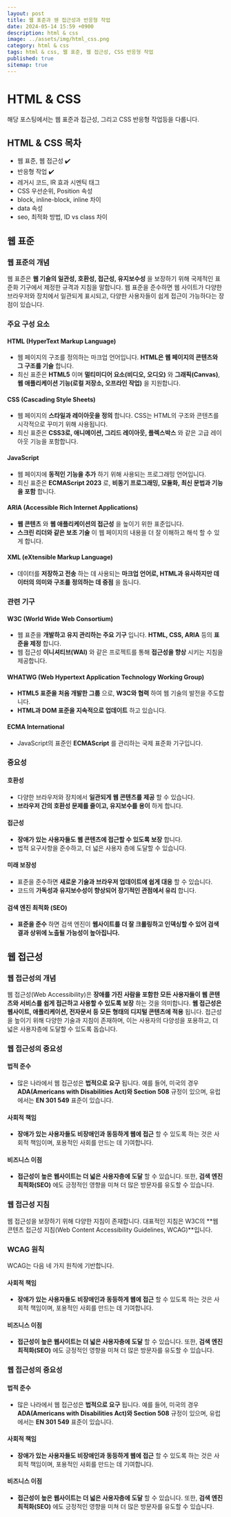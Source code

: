 ```yaml
---
layout: post
title: 웹 표준과 웬 접근성과 반응형 작업
date: 2024-05-14 15:59 +0900
description: html & css
image: ../assets/img/html_css.png
category: html & css
tags: html & css, 웹 표준, 웹 접근성, CSS 반응형 작업
published: true
sitemap: true
---
```


# HTML & CSS
해당 포스팅에서는 웹 표준과 접근성, 그리고 CSS 반응형 작업등을 다룹니다.  <br />


## __HTML & CSS 목차__
* 웹 표준, 웹 접근성 ✔️<br/>
* 반응형 작업 ✔️<br/>
* 레거시 코드, IR 효과 시멘틱 태그<br/>
* CSS 우선순위, Position 속성<br/>
* block, inline-block, inline 차이<br/>
* data 속성<br/>
* seo, 최적화 방법, ID vs class 차이<br/>

## __웹 표준__<br/>

### __웹 표준의 개념__
웹 표준은 __웹 기술의 일관성, 호환성, 접근성, 유지보수성__ 을 보장하기 위해 국제적인 표준화 기구에서 제정한 규격과 지침을 말합니다. 웹 표준을 준수하면 웹 사이트가 다양한 브라우저와 장치에서 일관되게 표시되고, 다양한 사용자들이 쉽게 접근이 가능하다는 장점이 있습니다.

### __주요 구성 요소__

#### __HTML (HyperText Markup Language)__

* 웹 페이지의 구조를 정의하는 마크업 언어입니다. __HTML은 웹 페이지의 콘텐츠와 그 구조를 기술__ 합니다. <br/>
* 최신 표준은 __HTML5__ 이며 __멀티미디어 요소(비디오, 오디오)__ 와 __그래픽(Canvas)__, __웹 애플리케이션 기능(로컬 저장소, 오프라인 작업)__ 을 지원합니다. <br/>

#### __CSS (Cascading Style Sheets)__

* 웹 페이지의 __스타일과 레이아웃을 정의__ 합니다. CSS는 HTML의 구조와 콘텐츠를 시각적으로 꾸미기 위해 사용됩니다. <br/>
* 최신 표준은 __CSS3로, 애니메이션, 그리드 레이아웃, 플렉스박스__ 와 같은 고급 레이아웃 기능을 포함합니다. <br/>

#### __JavaScript__

* 웹 페이지에 __동적인 기능을 추가__ 하기 위해 사용되는 프로그래밍 언어입니다. <br/>
* 최신 표준은 __ECMAScript 2023__ 로, __비동기 프로그래밍, 모듈화, 최신 문법과 기능을 포함__ 합니다. <br/>

#### __ARIA (Accessible Rich Internet Applications)__

* __웹 콘텐츠__ 와 __웹 애플리케이션의 접근성__ 을 높이기 위한 표준입니다. <br/>
* __스크린 리더와 같은 보조 기술__ 이 웹 페이지의 내용을 더 잘 이해하고 해석 할 수 있게 합니다. <br/>

#### __XML (eXtensible Markup Language)__

* 데이터를 __저장하고 전송__ 하는 데 사용되는 __마크업 언어로, HTML과 유사하지만 데이터의 의미와 구조를 정의하는 데 중점__ 을 둡니다. <br/>

### __관련 기구__

#### __W3C (World Wide Web Consortium)__

* 웹 표준을 __개발하고 유지 관리하는 주요 기구__ 입니다. __HTML, CSS, ARIA__ 등의 __표준을 제정__ 합니다. <br/>
* 웹 접근성 __이니셔티브(WAI)__ 와 같은 프로젝트를 통해 __접근성을 향상__ 시키는 지침을 제공합니다. <br/>

#### __WHATWG (Web Hypertext Application Technology Working Group)__

* __HTML5 표준을 처음 개발한 그룹__ 으로, __W3C와 협력__ 하여 웹 기술의 발전을 주도합니다. <br/>
* __HTML과 DOM 표준을 지속적으로 업데이트__ 하고 있습니다. <br/>

#### __ECMA International__

* JavaScript의 표준인 __ECMAScript__ 를 관리하는 국제 표준화 기구입니다. <br/>

### __중요성__

#### __호환성__

* 다양한 브라우저와 장치에서 __일관되게 웹 콘텐츠를 제공__ 할 수 있습니다. <br/>
* __브라우저 간의 호환성 문제를 줄이고, 유지보수를 용이__ 하게 합니다. <br/>

#### __접근성__

* __장애가 있는 사용자들도 웹 콘텐츠에 접근할 수 있도록 보장__ 합니다. <br/>
* 법적 요구사항을 준수하고, 더 넓은 사용자 층에 도달할 수 있습니다. <br/>

#### __미래 보장성__

* 표준을 준수하면 __새로운 기술과 브라우저 업데이트에 쉽게 대응__ 할 수 있습니다. <br/>
* 코드의 __가독성과 유지보수성이 향상되어 장기적인 관점에서 유리__ 합니다. <br/>

#### __검색 엔진 최적화 (SEO)__

* __표준을 준수__ 하면 검색 엔진이 __웹사이트를 더 잘 크롤링하고 인덱싱할 수 있어 검색 결과 상위에 노출될 가능성이 높아집니다.__ <br/>

## __웹 접근성__<br/>

### __웹 접근성의 개념__
웹 접근성(Web Accessibility)은 __장애를 가진 사람을 포함한 모든 사용자들이 웹 콘텐츠와 서비스를 쉽게 접근하고 사용할 수 있도록 보장__ 하는 것을 의미합니다. __웹 접근성은 웹사이트, 애플리케이션, 전자문서 등 모든 형태의 디지털 콘텐츠에 적용__ 됩니다. 접근성을 높이기 위해 다양한 기술과 지침이 존재하며, 이는 사용자의 다양성을 포용하고, 더 넓은 사용자층에 도달할 수 있도록 돕습니다.

### __웹 접근성의 중요성__

#### __법적 준수__

* 많은 나라에서 웹 접근성은 __법적으로 요구__ 됩니다. 예를 들어, 미국의 경우 __ADA(Americans with Disabilities Act)와 Section 508__ 규정이 있으며, 유럽에서는 __EN 301 549__ 표준이 있습니다. <br/>

#### __사회적 책임__

* __장애가 있는 사용자들도 비장애인과 동등하게 웹에 접근__ 할 수 있도록 하는 것은 사회적 책임이며, 포용적인 사회를 만드는 데 기여합니다.<br/>

#### __비즈니스 이점__

* __접근성이 높은 웹사이트는 더 넓은 사용자층에 도달__ 할 수 있습니다. 또한, __검색 엔진 최적화(SEO)__ 에도 긍정적인 영향을 미쳐 더 많은 방문자를 유도할 수 있습니다. <br/>

### __웹 접근성 지침__

웹 접근성을 보장하기 위해 다양한 지침이 존재합니다. 대표적인 지침은 W3C의 **웹 콘텐츠 접근성 지침(Web Content Accessibility Guidelines, WCAG)**입니다.

### __WCAG 원칙__

WCAG는 다음 네 가지 원칙에 기반합니다. <br/>

#### __사회적 책임__

* __장애가 있는 사용자들도 비장애인과 동등하게 웹에 접근__ 할 수 있도록 하는 것은 사회적 책임이며, 포용적인 사회를 만드는 데 기여합니다.<br/>

#### __비즈니스 이점__

* __접근성이 높은 웹사이트는 더 넓은 사용자층에 도달__ 할 수 있습니다. 또한, __검색 엔진 최적화(SEO)__ 에도 긍정적인 영향을 미쳐 더 많은 방문자를 유도할 수 있습니다. <br/>

### __웹 접근성의 중요성__

#### __법적 준수__

* 많은 나라에서 웹 접근성은 __법적으로 요구__ 됩니다. 예를 들어, 미국의 경우 __ADA(Americans with Disabilities Act)와 Section 508__ 규정이 있으며, 유럽에서는 __EN 301 549__ 표준이 있습니다. <br/>

#### __사회적 책임__

* __장애가 있는 사용자들도 비장애인과 동등하게 웹에 접근__ 할 수 있도록 하는 것은 사회적 책임이며, 포용적인 사회를 만드는 데 기여합니다.<br/>

#### __비즈니스 이점__

* __접근성이 높은 웹사이트는 더 넓은 사용자층에 도달__ 할 수 있습니다. 또한, __검색 엔진 최적화(SEO)__ 에도 긍정적인 영향을 미쳐 더 많은 방문자를 유도할 수 있습니다. <br/>
